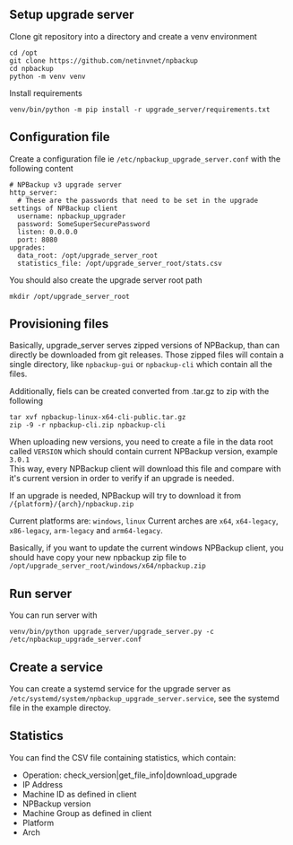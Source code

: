 ## Setup upgrade server

Clone git repository into a directory and create a venv environment

```
cd /opt
git clone https://github.com/netinvnet/npbackup
cd npbackup
python -m venv venv
```

Install requirements
```
venv/bin/python -m pip install -r upgrade_server/requirements.txt
```

## Configuration file

Create a configuration file ie `/etc/npbackup_upgrade_server.conf` with the following content

```
# NPBackup v3 upgrade server
http_server:
  # These are the passwords that need to be set in the upgrade settings of NPBackup client
  username: npbackup_upgrader
  password: SomeSuperSecurePassword
  listen: 0.0.0.0
  port: 8080
upgrades:
  data_root: /opt/upgrade_server_root
  statistics_file: /opt/upgrade_server_root/stats.csv
```

You should also create the upgrade server root path
```
mkdir /opt/upgrade_server_root
```

## Provisioning files

Basically, upgrade_server serves zipped versions of NPBackup, than can directly be downloaded from git releases. Those zipped files will contain a single directory, like `npbackup-gui` or `npbackup-cli` which contain all the files.

Additionally, fiels can be created converted from .tar.gz to zip with the following
```
tar xvf npbackup-linux-x64-cli-public.tar.gz
zip -9 -r npbackup-cli.zip npbackup-cli
```

When uploading new versions, you need to create a file in the data root called `VERSION` which should contain current NPBackup version, example `3.0.1`  
This way, every NPBackup client will download this file and compare with it's current version in order to verify if an upgrade is needed.

If an upgrade is needed, NPBackup will try to download it from `/{platform}/{arch}/npbackup.zip`  

Current platforms are: `windows`, `linux`
Current arches are `x64`, `x64-legacy`, `x86-legacy`, `arm-legacy` and `arm64-legacy`.

Basically, if you want to update the current windows NPBackup client, you should have copy your new npbackup zip file to 
`/opt/upgrade_server_root/windows/x64/npbackup.zip`


## Run server

You can run server with
```
venv/bin/python upgrade_server/upgrade_server.py -c /etc/npbackup_upgrade_server.conf
```

## Create a service

You can create a systemd service for the upgrade server as `/etc/systemd/system/npbackup_upgrade_server.service`, see the systemd file in the example directoy.

## Statistics

You can find the CSV file containing statistics, which contain:

- Operation: check_version|get_file_info|download_upgrade
- IP Address
- Machine ID as defined in client
- NPBackup version
- Machine Group as defined in client
- Platform
- Arch
